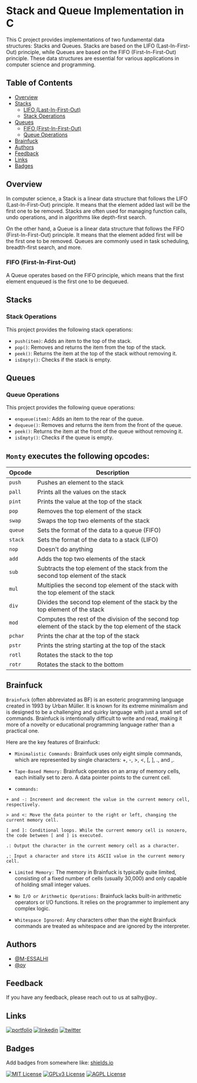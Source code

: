 # Stack and Queue Implementation in C

This C project provides implementations of two fundamental data structures: Stacks and Queues. Stacks are based on the LIFO (Last-In-First-Out) principle, while Queues are based on the FIFO (First-In-First-Out) principle. These data structures are essential for various applications in computer science and programming.

## Table of Contents

- [Overview](#overview)
- [Stacks](#stacks)
  - [LIFO (Last-In-First-Out)](#lifo-last-in-first-out)
  - [Stack Operations](#stack-operations)
- [Queues](#queues)
  - [FIFO (First-In-First-Out)](#fifo-first-in-first-out)
  - [Queue Operations](#queue-operations)
- [Brainfuck](#brainfuck)
- [Authors](#authors)
- [Feedback](#feedback)
- [Links](#links)
- [Badges](#badges)

## Overview

In computer science, a Stack is a linear data structure that follows the LIFO (Last-In-First-Out) principle. It means that the element added last will be the first one to be removed. Stacks are often used for managing function calls, undo operations, and in algorithms like depth-first search.

On the other hand, a Queue is a linear data structure that follows the FIFO (First-In-First-Out) principle. It means that the element added first will be the first one to be removed. Queues are commonly used in task scheduling, breadth-first search, and more.



### FIFO (First-In-First-Out)

A Queue operates based on the FIFO principle, which means that the first element enqueued is the first one to be dequeued.

## Stacks

### Stack Operations

This project provides the following stack operations:

- `push(item)`: Adds an item to the top of the stack.
- `pop()`: Removes and returns the item from the top of the stack.
- `peek()`: Returns the item at the top of the stack without removing it.
- `isEmpty()`: Checks if the stack is empty.

## Queues

### Queue Operations

This project provides the following queue operations:

- `enqueue(item)`: Adds an item to the rear of the queue.
- `dequeue()`: Removes and returns the item from the front of the queue.
- `peek()`: Returns the item at the front of the queue without removing it.
- `isEmpty()`: Checks if the queue is empty.


## `Monty` executes the following opcodes:


| Opcode | Description |
| -------- | ----------- |
| `push` | Pushes an element to the stack |
| `pall` | Prints all the values on the stack |
| `pint` | Prints the value at the top of the stack |
| `pop` | Removes the top element of the stack |
| `swap` | Swaps the top two elements of the stack |
| `queue` | Sets the format of the data to a queue (FIFO) |
| `stack` | Sets the format of the data to a stack (LIFO) |
| `nop` | Doesn't do anything |
| `add` | Adds the top two elements of the stack |
| `sub` | Subtracts the top element of the stack from the second top element of the stack |
| `mul` | Multiplies the second top element of the stack with the top element of the stack |
| `div` | Divides the second top element of the stack by the top element of the stack |
| `mod` | Computes the rest of the division of the second top element of the stack by the top element of the stack |
| `pchar` | Prints the char at the top of the stack |
| `pstr` | Prints the string starting at the top of the stack |
| `rotl` | Rotates the stack to the top |
| `rotr` | Rotates the stack to the bottom |

## Brainfuck

`Brainfuck` (often abbreviated as BF) is an esoteric programming language created in 1993 by Urban Müller. It is known for its extreme minimalism and is designed to be a challenging and quirky language with just a small set of commands. Brainfuck is intentionally difficult to write and read, making it more of a novelty or educational programming language rather than a practical one.

Here are the key features of Brainfuck:

- `Minimalistic Commands:` Brainfuck uses only eight simple commands, which are represented by single characters: +, -, >, <, [, ], ., and ,.
- `Tape-Based Memory:` Brainfuck operates on an array of memory cells, each initially set to zero. A data pointer points to the current cell.

- `commands:`
```
+ and -: Increment and decrement the value in the current memory cell, respectively.
```
```
> and <: Move the data pointer to the right or left, changing the current memory cell.
```
```
[ and ]: Conditional loops. While the current memory cell is nonzero, the code between [ and ] is executed.
```
```
.: Output the character in the current memory cell as a character.
```
```
,: Input a character and store its ASCII value in the current memory cell.
```

- `Limited Memory:` The memory in Brainfuck is typically quite limited, consisting of a fixed number of cells (usually 30,000) and only capable of holding small integer values.

- `No I/O or Arithmetic Operations:` Brainfuck lacks built-in arithmetic operators or I/O functions. It relies on the programmer to implement any complex logic.

- `Whitespace Ignored:` Any characters other than the eight Brainfuck commands are treated as whitespace and are ignored by the interpreter.

## Authors

- [@M-ESSALHI](https://www.github.com/)
- [@oy](https://www.github.com/)

## Feedback

If you have any feedback, please reach out to us at salhy@oy..


## Links
[![portfolio](https://img.shields.io/badge/my_portfolio-000?style=for-the-badge&logo=ko-fi&logoColor=white)](https://.com/)
[![linkedin](https://img.shields.io/badge/linkedin-0A66C2?style=for-the-badge&logo=linkedin&logoColor=white)](https://www.linkedin.com/)
[![twitter](https://img.shields.io/badge/twitter-1DA1F2?style=for-the-badge&logo=twitter&logoColor=white)](https://twitter.com/)

## Badges

Add badges from somewhere like: [shields.io](https://shields.io/)

[![MIT License](https://img.shields.io/badge/License-MIT-green.svg)](https://choosealicense.com/licenses/mit/)
[![GPLv3 License](https://img.shields.io/badge/License-GPL%20v3-yellow.svg)](https://opensource.org/licenses/)
[![AGPL License](https://img.shields.io/badge/license-AGPL-blue.svg)](http://www.gnu.org/licenses/agpl-3.0)